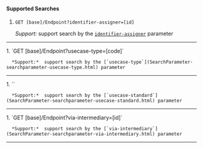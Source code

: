 #### Supported Searches

1. `GET [base]/Endpoint?identifier-assigner=[id]`

      *Support:*  support search by the [`identifier-assigner`](SearchParameter-searchparameter-identifier-assigner.html) parameter
<hr />
1. `GET [base]/Endpoint?usecase-type=[code]`

      *Support:*  support search by the [`usecase-type`](SearchParameter-searchparameter-usecase-type.html) parameter
<hr />
1. ``

      *Support:*  support search by the [`usecase-standard`](SearchParameter-searchparameter-usecase-standard.html) parameter
<hr />
1. `GET [base]/Endpoint?via-intermediary=[id]`

      *Support:*  support search by the [`via-intermediary`](SearchParameter-searchparameter-via-intermediary.html) parameter
<hr />